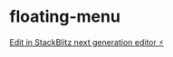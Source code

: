 # floating-menu

[Edit in StackBlitz next generation editor ⚡️](https://stackblitz.com/~/github.com/luishcastroc/floating-menu)